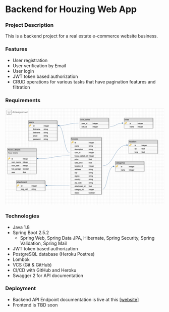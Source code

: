 # Backend for Houzing Web App

### Project Description
This is a backend project for a real estate e-commerce website business. 


### Features
- User registration
- User verification by Email
- User login 
- JWT token based authorization
- CRUD operations for various tasks that have pagination features and filtration


### Requirements
![Entity relationship schema](./db_schema.png)


### Technologies 
- Java 1.8 
- Spring Boot 2.5.2
  - Spring Web, Spring Data JPA, Hibernate, Spring Security, Spring Validation, Spring Mail
- JWT token based authorization
- PostgreSQL database (Heroku Postres)
- Lombok
- VCS (Git & GitHub) 
- CI/CD with GitHub and Heroku
- Swagger 2 for API documentation


### Deployment
- Backend API Endpoint documentation is live at this <a target="_blank" href="houzing.uzdevjs.online/swagger-ui.html">[website]</a>
- Frontend is TBD soon

